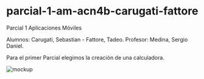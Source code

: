 # parcial-1-am-acn4b-carugati-fattore
Parcial 1 Aplicaciones Móviles

Alumnos: Carugati, Sebastian - Fattore, Tadeo.
Profesor: Medina, Sergio Daniel. 

Para el primer Parcial elegimos la creación de una calculadora.


![mockup](https://github.com/TadeFattore/parcial-1-am-acn4b-carugati-fattore/assets/71406989/d0c7de19-6cf5-4f80-9a1d-ef0f04466199)
